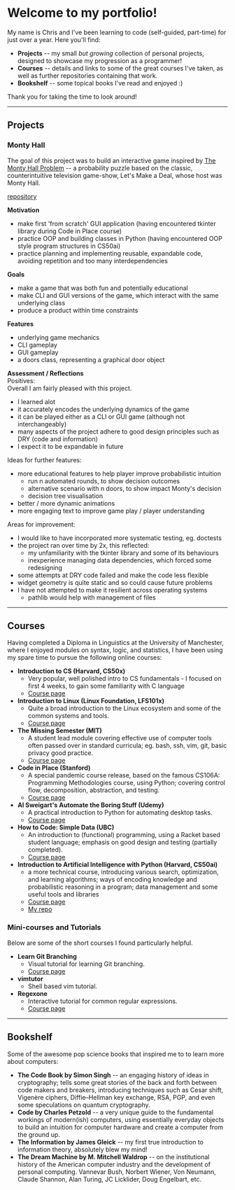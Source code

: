 # Welcome to my portfolio!  

My name is Chris and I've been learning to code (self-guided, part-time) for just over a year.
Here you'll find:
* **Projects** -- my small _but growing_ collection of personal projects, designed to showcase my progression as a programmer!  
* **Courses** -- details and links to some of the great courses I've taken, as well as further repositories containing that work.  
* **Bookshelf** -- some topical books I've read and enjoyed :)  

Thank you for taking the time to look around!

--------------------------

## Projects

### Monty Hall  

The goal of this project was to build an interactive game inspired by [The Monty Hall Problem](https://en.wikipedia.org/wiki/Monty_Hall_problem) -- a probability puzzle based on the classic, counterintuitive television game-show, Let's Make a Deal, whose host was Monty Hall.  

[repository](<repo address>)  

**Motivation**  
* make first 'from scratch' GUI application (having encountered tkinter library during Code in Place course)
* practice OOP and building classes in Python (having encountered OOP style program structures in CS50ai)
* practice planning and implementing reusable, expandable code, avoiding repetition and too many interdependencies 

**Goals**
* make a game that was both fun and potentially educational
* make CLI and GUI versions of the game, which interact with the same underlying class
* produce a product within time constraints

**Features**
* underlying game mechanics
* CLI gameplay
* GUI gameplay
* a doors class, representing a graphical door object

**Assessment / Reflections**  
Positives:  
Overall I am fairly pleased with this project.  
* I learned alot
* it accurately encodes the underlying dynamics of the game
* it can be played either as a CLI or GUI game (although not interchangeably)
* many aspects of the project adhere to good design principles such as DRY (code and information)
* I expect it to be expandable in future

Ideas for further features:
* more educational features to help player improve probabilistic intuition 
  * run n automated rounds, to show decision outcomes
  * alternative scenario with n doors, to show impact Monty's decision
  * decision tree visualisation 
* better / more dynamic animations
* more engaging text to improve game play / player understanding

Areas for improvement:
* I would like to have incorporated more systematic testing, eg. doctests
* the project ran over time by 2x, this reflected:
  * my unfamiliarity with the tkinter library and some of its behaviours
  * inexperience managing data dependencies, which forced some redesigning
* some attempts at DRY code failed and make the code less flexible
* widget geometry is quite static and so could cause future problems
* I have not attempted to make it resilient across operating systems 
  * pathlib would help with management of files

--------------------------

## Courses

Having completed a Diploma in Linguistics at the University of Manchester, where I enjoyed modules on syntax, logic, and statistics, I have been using my spare time to pursue the following online courses:

* **Introduction to CS (Harvard, CS50x)**
  * Very popular, well polished intro to CS fundamentals - I focused on first 4 weeks, to gain some familiarity with C language  
  * [Course page](https://cs50.harvard.edu/x/2019/)  
* **Introduction to Linux (Linux Foundation, LFS101x)** 
  * Quite a broad introduction to the Linux ecosystem and some of the common systems and tools. 
  * [Course page](https://training.linuxfoundation.org/training/introduction-to-linux/)  
* **The Missing Semester (MIT)**
  * A student lead module covering effective use of computer tools often passed over in standard curricula; eg. bash, ssh, vim, git, basic privacy good practice.  
  * [Course page](https://missing.csail.mit.edu/ )  
* **Code in Place (Stanford)**
  * A special pandemic course release, based on the famous CS106A: Programming Methodologies course, using Python; covering control flow, decomposition, abstraction, and testing.  
  * [Course page](https://codeinplace.stanford.edu/)  
* **Al Sweigart's Automate the Boring Stuff (Udemy)**
  * A practical introduction to Python for automating desktop tasks.  
  * [Course page](https://www.udemy.com/course/automate/ )  
* **How to Code: Simple Data (UBC)**
  * An introduction to (functional) programming, using a Racket based student language; emphasis on good design and testing (partially completed).    
  * [Course page](https://www.edx.org/course/how-to-code-simple-data)  
* **Introduction to Artificial Intelligence with Python (Harvard, CS50ai)**
  * a more technical course, introducing various search, optimization, and learning algorithms; ways of encoding knowledge and probabilistic reasoning in a program; data management and some useful tools and libraries    
  * [Course page](https://cs50.harvard.edu/ai/2020/)  
  * [My repo]()  

### Mini-courses and Tutorials
Below are some of the short courses I found particularly helpful.
* **Learn Git Branching**
  * Visual tutorial for learning Git branching.    
  * [Course page](https://learngitbranching.js.org/)  
* **vimtutor**
  * Shell based vim tutorial.    
* **Regexone**
  * Interactive tutorial for common regular expressions.    
  * [Course page](https://regexone.com/)  

--------------------------

## Bookshelf

Some of the awesome pop science books that inspired me to to learn more about computers:
* **The Code Book by Simon Singh** -- an engaging history of ideas in cryptography; tells some great stories of the back and forth between code makers and breakers, introducing techniques such as Cesar shift, Vigenère ciphers, Diffie–Hellman key exchange, RSA, PGP, and even some speculations on quantum cryptography.
* **Code by Charles Petzold** -- a very unique guide to the fundamental workings of modern(ish) computers, using essentially everyday objects to build an intuition for computer hardware and create a computer from the ground up. 
* **The Information by James Gleick** -- my first true introduction to information theory, absolutely blew my mind!
* **The Dream Machine by M. Mitchell Waldrop** -- on the institutional history of the American computer industry and the development of personal computing. Vannevar Bush, Norbert Wiener, Von Neumann, Claude Shannon, Alan Turing, JC Licklider, Doug Engelbart, etc.
